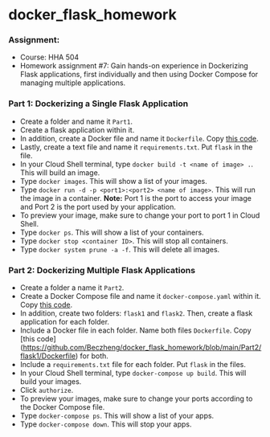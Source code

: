 # docker_flask_homework

### Assignment:
- Course: HHA 504
- Homework assignment #7: Gain hands-on experience in Dockerizing Flask applications, first individually and then using Docker Compose for managing multiple applications.

### Part 1: Dockerizing a Single Flask Application
- Create a folder and name it `Part1`.
- Create a flask application within it.
- In addition, create a Docker file and name it `Dockerfile`. Copy [this code](https://github.com/Beczheng/docker_flask_homework/blob/main/Part1/Dockerfile).
- Lastly, create a text file and name it `requirements.txt`. Put `flask` in the file.
- In your Cloud Shell terminal, type `docker build -t <name of image> .`. This will build an image.
- Type `docker images`. This will show a list of your images.
- Type `docker run -d -p <port1>:<port2> <name of image>`. This will run the image in a container. **Note:** Port 1 is the port to access your image and Port 2 is the port used by your application. 
- To preview your image, make sure to change your port to port 1 in Cloud Shell.
- Type `docker ps`. This will show a list of your containers.
- Type `docker stop <container ID>`. This will stop all containers.
- Type `docker system prune -a -f`. This will delete all images.

### Part 2: Dockerizing Multiple Flask Applications
- Create a folder a name it `Part2`.
- Create a Docker Compose file and name it `docker-compose.yaml` within it. Copy [this code](https://github.com/Beczheng/docker_flask_homework/blob/main/Part2/docker-compose.yaml).
- In addition, create two folders: `flask1` and `flask2`. Then, create a flask application for each folder.
- Include a Docker file in each folder. Name both files `Dockerfile`. Copy [this code] (https://github.com/Beczheng/docker_flask_homework/blob/main/Part2/flask1/Dockerfile) for both.
- Include a `requirements.txt` file for each folder. Put `flask` in the files.
- In your Cloud Shell terminal, type `docker-compose up build`. This will build your images.
- Click `authorize`.
- To preview your images, make sure to change your ports according to the Docker Compose file.
- Type `docker-compose ps`. This will show a list of your apps.
- Type `docker-compose down`. This will stop your apps.